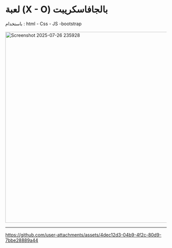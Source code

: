 

<h1> لعبة (X - O) بالجافاسكريبت  </h1>    

<div>  باستخدام :  html - Css - JS  -bootstrap    </div>

<br>
<img width="626" height="595" alt="Screenshot 2025-07-26 235928" src="https://github.com/user-attachments/assets/62501f29-8182-42c1-976f-a2d6a64a07e4"/> <hr>





https://github.com/user-attachments/assets/4dec12d3-04b9-4f2c-80d9-7bbe28889a44

